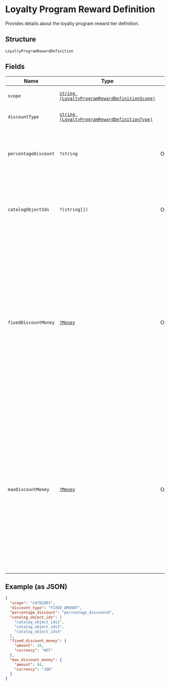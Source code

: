 
# Loyalty Program Reward Definition

Provides details about the loyalty program reward tier definition.

## Structure

`LoyaltyProgramRewardDefinition`

## Fields

| Name | Type | Tags | Description | Getter | Setter |
|  --- | --- | --- | --- | --- | --- |
| `scope` | [`string (LoyaltyProgramRewardDefinitionScope)`](/doc/models/loyalty-program-reward-definition-scope.md) |  | Indicates the scope of the reward tier. | getScope(): string | setScope(string scope): void |
| `discountType` | [`string (LoyaltyProgramRewardDefinitionType)`](/doc/models/loyalty-program-reward-definition-type.md) |  | The type of discount the reward tier offers. | getDiscountType(): string | setDiscountType(string discountType): void |
| `percentageDiscount` | `?string` | Optional | Present if `discount_type` is `FIXED_PERCENTAGE`.<br>For example, a 7.25% off discount will be represented as "7.25". | getPercentageDiscount(): ?string | setPercentageDiscount(?string percentageDiscount): void |
| `catalogObjectIds` | `?(string[])` | Optional | A list of [catalog object](#type-CatalogObject) ids to which this reward can be applied. They are either all item-variation ids or category ids, depending on the `type` field. | getCatalogObjectIds(): ?array | setCatalogObjectIds(?array catalogObjectIds): void |
| `fixedDiscountMoney` | [`?Money`](/doc/models/money.md) | Optional | Represents an amount of money. `Money` fields can be signed or unsigned.<br>Fields that do not explicitly define whether they are signed or unsigned are<br>considered unsigned and can only hold positive amounts. For signed fields, the<br>sign of the value indicates the purpose of the money transfer. See<br>[Working with Monetary Amounts](https://developer.squareup.com/docs/build-basics/working-with-monetary-amounts)<br>for more information. | getFixedDiscountMoney(): ?Money | setFixedDiscountMoney(?Money fixedDiscountMoney): void |
| `maxDiscountMoney` | [`?Money`](/doc/models/money.md) | Optional | Represents an amount of money. `Money` fields can be signed or unsigned.<br>Fields that do not explicitly define whether they are signed or unsigned are<br>considered unsigned and can only hold positive amounts. For signed fields, the<br>sign of the value indicates the purpose of the money transfer. See<br>[Working with Monetary Amounts](https://developer.squareup.com/docs/build-basics/working-with-monetary-amounts)<br>for more information. | getMaxDiscountMoney(): ?Money | setMaxDiscountMoney(?Money maxDiscountMoney): void |

## Example (as JSON)

```json
{
  "scope": "CATEGORY",
  "discount_type": "FIXED_AMOUNT",
  "percentage_discount": "percentage_discount8",
  "catalog_object_ids": [
    "catalog_object_ids2",
    "catalog_object_ids3",
    "catalog_object_ids4"
  ],
  "fixed_discount_money": {
    "amount": 36,
    "currency": "WST"
  },
  "max_discount_money": {
    "amount": 84,
    "currency": "JOD"
  }
}
```

